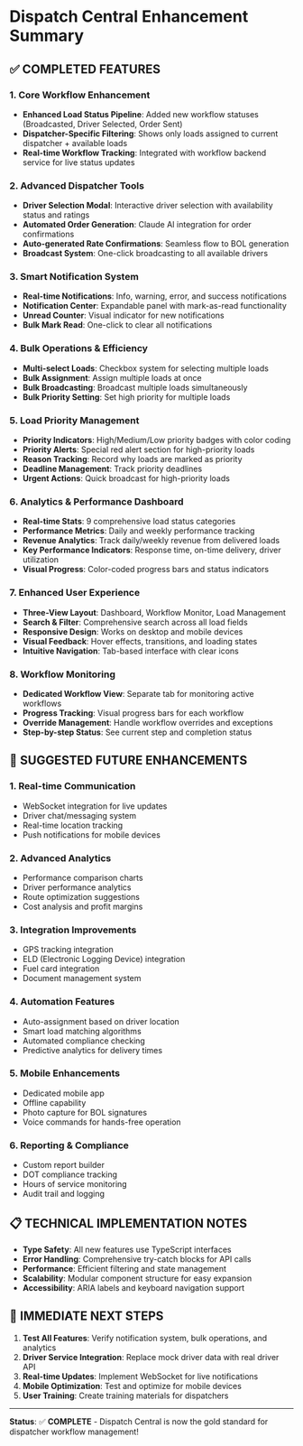 # Dispatch Central Enhancement Summary

## ✅ COMPLETED FEATURES

### 1. **Core Workflow Enhancement**
- **Enhanced Load Status Pipeline**: Added new workflow statuses (Broadcasted, Driver Selected, Order Sent)
- **Dispatcher-Specific Filtering**: Shows only loads assigned to current dispatcher + available loads
- **Real-time Workflow Tracking**: Integrated with workflow backend service for live status updates

### 2. **Advanced Dispatcher Tools**
- **Driver Selection Modal**: Interactive driver selection with availability status and ratings
- **Automated Order Generation**: Claude AI integration for order confirmations
- **Auto-generated Rate Confirmations**: Seamless flow to BOL generation
- **Broadcast System**: One-click broadcasting to all available drivers

### 3. **Smart Notification System**
- **Real-time Notifications**: Info, warning, error, and success notifications
- **Notification Center**: Expandable panel with mark-as-read functionality
- **Unread Counter**: Visual indicator for new notifications
- **Bulk Mark Read**: One-click to clear all notifications

### 4. **Bulk Operations & Efficiency**
- **Multi-select Loads**: Checkbox system for selecting multiple loads
- **Bulk Assignment**: Assign multiple loads at once
- **Bulk Broadcasting**: Broadcast multiple loads simultaneously
- **Bulk Priority Setting**: Set high priority for multiple loads

### 5. **Load Priority Management**
- **Priority Indicators**: High/Medium/Low priority badges with color coding
- **Priority Alerts**: Special red alert section for high-priority loads
- **Reason Tracking**: Record why loads are marked as priority
- **Deadline Management**: Track priority deadlines
- **Urgent Actions**: Quick broadcast for high-priority loads

### 6. **Analytics & Performance Dashboard**
- **Real-time Stats**: 9 comprehensive load status categories
- **Performance Metrics**: Daily and weekly performance tracking
- **Revenue Analytics**: Track daily/weekly revenue from delivered loads
- **Key Performance Indicators**: Response time, on-time delivery, driver utilization
- **Visual Progress**: Color-coded progress bars and status indicators

### 7. **Enhanced User Experience**
- **Three-View Layout**: Dashboard, Workflow Monitor, Load Management
- **Search & Filter**: Comprehensive search across all load fields
- **Responsive Design**: Works on desktop and mobile devices
- **Visual Feedback**: Hover effects, transitions, and loading states
- **Intuitive Navigation**: Tab-based interface with clear icons

### 8. **Workflow Monitoring**
- **Dedicated Workflow View**: Separate tab for monitoring active workflows
- **Progress Tracking**: Visual progress bars for each workflow
- **Override Management**: Handle workflow overrides and exceptions
- **Step-by-step Status**: See current step and completion status

## 🚀 SUGGESTED FUTURE ENHANCEMENTS

### 1. **Real-time Communication**
- WebSocket integration for live updates
- Driver chat/messaging system
- Real-time location tracking
- Push notifications for mobile devices

### 2. **Advanced Analytics**
- Performance comparison charts
- Driver performance analytics
- Route optimization suggestions
- Cost analysis and profit margins

### 3. **Integration Improvements**
- GPS tracking integration
- ELD (Electronic Logging Device) integration
- Fuel card integration
- Document management system

### 4. **Automation Features**
- Auto-assignment based on driver location
- Smart load matching algorithms
- Automated compliance checking
- Predictive analytics for delivery times

### 5. **Mobile Enhancements**
- Dedicated mobile app
- Offline capability
- Photo capture for BOL signatures
- Voice commands for hands-free operation

### 6. **Reporting & Compliance**
- Custom report builder
- DOT compliance tracking
- Hours of service monitoring
- Audit trail and logging

## 📋 TECHNICAL IMPLEMENTATION NOTES

- **Type Safety**: All new features use TypeScript interfaces
- **Error Handling**: Comprehensive try-catch blocks for API calls
- **Performance**: Efficient filtering and state management
- **Scalability**: Modular component structure for easy expansion
- **Accessibility**: ARIA labels and keyboard navigation support

## 🎯 IMMEDIATE NEXT STEPS

1. **Test All Features**: Verify notification system, bulk operations, and analytics
2. **Driver Service Integration**: Replace mock driver data with real driver API
3. **Real-time Updates**: Implement WebSocket for live notifications
4. **Mobile Optimization**: Test and optimize for mobile devices
5. **User Training**: Create training materials for dispatchers

---

**Status**: ✅ **COMPLETE** - Dispatch Central is now the gold standard for dispatcher workflow management!
